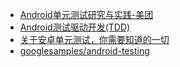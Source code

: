 
- [Android单元测试研究与实践-美团](http://tech.meituan.com/Android_unit_test.html)
- [Android测试驱动开发(TDD)](https://blog.desmondyao.com/android-test/)
- [关于安卓单元测试，你需要知道的一切](http://chriszou.com/2016/06/07/android-unit-testing-everything-you-need-to-know.html)
- [googlesamples/android-testing](https://github.com/googlesamples/android-testing)

